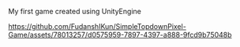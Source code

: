 My first game created using UnityEngine

https://github.com/FudanshIKun/SimpleTopdownPixel-Game/assets/78013257/d0575959-7897-4397-a888-9fcd9b75048b

